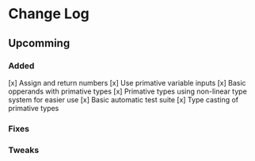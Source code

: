 # Change Log

## Upcomming

### Added
[x] Assign and return numbers
[x] Use primative variable inputs
[x] Basic opperands with primative types
[x] Primative types using non-linear type system for easier use
[x] Basic automatic test suite
[x] Type casting of primative types

### Fixes

### Tweaks